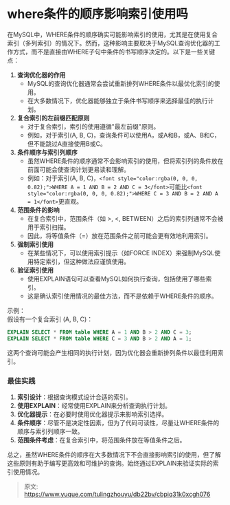 # where条件的顺序影响索引使用吗

<font style="color:rgba(0, 0, 0, 0.82);">在MySQL中，WHERE条件的顺序确实可能影响索引的使用，尤其是在使用复合索引（多列索引）的情况下。然而，这种影响主要取决于MySQL查询优化器的工作方式，而不是直接由WHERE子句中条件的书写顺序决定的。以下是一些关键点：</font>

1. **<font style="color:rgba(0, 0, 0, 0.82);">查询优化器的作用</font>**
    - <font style="color:rgba(0, 0, 0, 0.82);">MySQL的查询优化器通常会尝试重新排列WHERE条件以最优化索引的使用。</font>
    - <font style="color:rgba(0, 0, 0, 0.82);">在大多数情况下，优化器能够独立于条件书写顺序来选择最佳的执行计划。</font>
2. **<font style="color:rgba(0, 0, 0, 0.82);">复合索引的左前缀匹配原则</font>**
    - <font style="color:rgba(0, 0, 0, 0.82);">对于复合索引，索引的使用遵循"最左前缀"原则。</font>
    - <font style="color:rgba(0, 0, 0, 0.82);">例如，对于索引(A, B, C)，查询条件可以使用A，或A和B，或A、B和C，但不能跳过A直接使用B或C。</font>
3. **<font style="color:rgba(0, 0, 0, 0.82);">条件顺序与索引列顺序</font>**
    - <font style="color:rgba(0, 0, 0, 0.82);">虽然WHERE条件的顺序通常不会影响索引的使用，但将索引列的条件放在前面可能会使查询计划更易读和理解。</font>
    - <font style="color:rgba(0, 0, 0, 0.82);">例如：对于索引(A, B, C)，</font>`<font style="color:rgba(0, 0, 0, 0.82);">WHERE A = 1 AND B = 2 AND C = 3</font>`<font style="color:rgba(0, 0, 0, 0.82);">可能比</font>`<font style="color:rgba(0, 0, 0, 0.82);">WHERE C = 3 AND B = 2 AND A = 1</font>`<font style="color:rgba(0, 0, 0, 0.82);">更直观。</font>
4. **<font style="color:rgba(0, 0, 0, 0.82);">范围条件的影响</font>**
    - <font style="color:rgba(0, 0, 0, 0.82);">在复合索引中，范围条件（如 >, <, BETWEEN）之后的索引列通常不会被用于索引扫描。</font>
    - <font style="color:rgba(0, 0, 0, 0.82);">因此，将等值条件（=）放在范围条件之前可能会更有效地利用索引。</font>
5. **<font style="color:rgba(0, 0, 0, 0.82);">强制索引使用</font>**
    - <font style="color:rgba(0, 0, 0, 0.82);">在某些情况下，可以使用索引提示（如FORCE INDEX）来强制MySQL使用特定索引，但这种做法应谨慎使用。</font>
6. **<font style="color:rgba(0, 0, 0, 0.82);">验证索引使用</font>**
    - <font style="color:rgba(0, 0, 0, 0.82);">使用EXPLAIN语句可以查看MySQL如何执行查询，包括使用了哪些索引。</font>
    - <font style="color:rgba(0, 0, 0, 0.82);">这是确认索引使用情况的最佳方法，而不是依赖于WHERE条件的顺序。</font>

<font style="color:rgba(0, 0, 0, 0.82);">示例：  
</font><font style="color:rgba(0, 0, 0, 0.82);">假设有一个复合索引 (A, B, C)：</font>

```sql
EXPLAIN SELECT * FROM table WHERE A = 1 AND B > 2 AND C = 3;  
EXPLAIN SELECT * FROM table WHERE C = 3 AND B > 2 AND A = 1;
```

<font style="color:rgba(0, 0, 0, 0.82);">这两个查询可能会产生相同的执行计划，因为优化器会重新排列条件以最佳利用索引。</font>

### <font style="color:rgba(0, 0, 0, 0.82);">最佳实践</font>
1. **<font style="color:rgba(0, 0, 0, 0.82);">索引设计</font>**<font style="color:rgba(0, 0, 0, 0.82);">：根据查询模式设计合适的索引。</font>
2. **<font style="color:rgba(0, 0, 0, 0.82);">使用EXPLAIN</font>**<font style="color:rgba(0, 0, 0, 0.82);">：经常使用EXPLAIN来分析查询执行计划。</font>
3. **<font style="color:rgba(0, 0, 0, 0.82);">优化器提示</font>**<font style="color:rgba(0, 0, 0, 0.82);">：在必要时使用优化器提示来影响索引选择。</font>
4. **<font style="color:rgba(0, 0, 0, 0.82);">条件顺序</font>**<font style="color:rgba(0, 0, 0, 0.82);">：尽管不是决定性因素，但为了代码可读性，尽量让WHERE条件的顺序与索引列顺序一致。</font>
5. **<font style="color:rgba(0, 0, 0, 0.82);">范围条件考虑</font>**<font style="color:rgba(0, 0, 0, 0.82);">：在复合索引中，将范围条件放在等值条件之后。</font>

<font style="color:rgba(0, 0, 0, 0.82);">总之，虽然WHERE条件的顺序在大多数情况下不会直接影响索引的使用，但了解这些原则有助于编写更高效和可维护的查询。始终通过EXPLAIN来验证实际的索引使用情况。</font>



> 原文: <https://www.yuque.com/tulingzhouyu/db22bv/cbpiq31k0xcgh076>